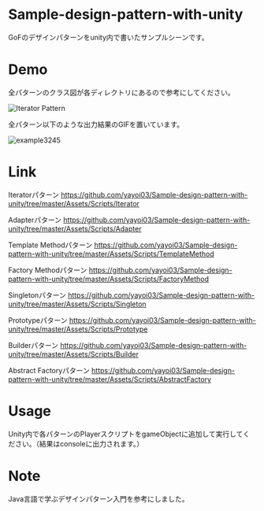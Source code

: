
# Sample-design-pattern-with-unity
GoFのデザインパターンをunity内で書いたサンプルシーンです。

# Demo
全パターンのクラス図が各ディレクトリにあるので参考にしてください。

![Iterator Pattern](https://user-images.githubusercontent.com/47607604/75369899-9c4a9c80-5907-11ea-896e-2e98e9300f9e.png)


全パターン以下のような出力結果のGIFを置いています。

![example3245](https://user-images.githubusercontent.com/47607604/75370048-db78ed80-5907-11ea-84b7-530866981b74.gif)

# Link
Iteratorパターン
https://github.com/yayoi03/Sample-design-pattern-with-unity/tree/master/Assets/Scripts/Iterator

Adapterパターン
https://github.com/yayoi03/Sample-design-pattern-with-unity/tree/master/Assets/Scripts/Adapter

Template Methodパターン
https://github.com/yayoi03/Sample-design-pattern-with-unity/tree/master/Assets/Scripts/TemplateMethod

Factory Methodパターン
https://github.com/yayoi03/Sample-design-pattern-with-unity/tree/master/Assets/Scripts/FactoryMethod

Singletonパターン
https://github.com/yayoi03/Sample-design-pattern-with-unity/tree/master/Assets/Scripts/Singleton

Prototypeパターン
https://github.com/yayoi03/Sample-design-pattern-with-unity/tree/master/Assets/Scripts/Prototype

Builderパターン
https://github.com/yayoi03/Sample-design-pattern-with-unity/tree/master/Assets/Scripts/Builder

Abstract Factoryパターン
https://github.com/yayoi03/Sample-design-pattern-with-unity/tree/master/Assets/Scripts/AbstractFactory

# Usage
Unity内で各パターンのPlayerスクリプトをgameObjectに追加して実行してください。（結果はconsoleに出力されます。）

# Note
Java言語で学ぶデザインパターン入門を参考にしました。
